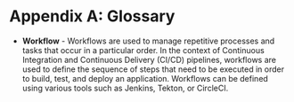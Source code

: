# Appendix A: Glossary

- **Workflow** - Workflows are used to manage repetitive processes and tasks that occur in a particular order. In the context of Continuous Integration and Continuous Delivery (CI/CD) pipelines, workflows are used to define the sequence of steps that need to be executed in order to build, test, and deploy an application. Workflows can be defined using various tools such as Jenkins, Tekton, or CircleCI.

<div style="page-break-after: always; visibility: hidden">
\newpage
</div>
